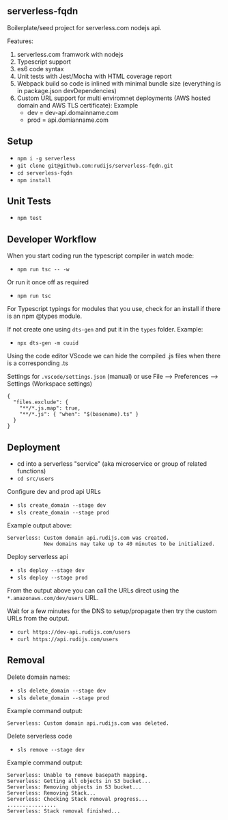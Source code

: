 ## serverless-fqdn

Boilerplate/seed project for serverless.com nodejs api.

Features:

1. serverless.com framwork with nodejs
2. Typescript support
3. es6 code syntax
4. Unit tests with Jest/Mocha with HTML coverage report
5. Webpack build so code is inlined with minimal bundle size (everything is in package.json devDependencies)
6. Custom URL support for multi enviromnet deployments (AWS hosted domain and AWS TLS certificate): Example
   - dev = dev-api.domainname.com
   - prod = api.domianname.com

## Setup

- `npm i -g serverless`
- `git clone git@github.com:rudijs/serverless-fqdn.git`
- `cd serverless-fqdn`
- `npm install`

## Unit Tests

- `npm test`

## Developer Workflow

When you start coding run the typescript compiler in watch mode:

- `npm run tsc -- -w`

Or run it once off as required

- `npm run tsc`

For Typescript typings for modules that you use, check for an install if there is an npm @types module.

If not create one using `dts-gen` and put it in the `types` folder. Example:

- `npx dts-gen -m cuuid`

Using the code editor VScode we can hide the compiled .js files when there is a corresponding .ts

Settings for `.vscode/settings.json` (manual) or use File –> Preferences –> Settings (Workspace settings)

```
{
  "files.exclude": {
    "**/*.js.map": true,
    "**/*.js": { "when": "$(basename).ts" }
  }
}
```

## Deployment

- cd into a serverless "service" (aka microservice or group of related functions)
- `cd src/users`

Configure dev and prod api URLs

- `sls create_domain --stage dev`
- `sls create_domain --stage prod`

Example output above:

```
Serverless: Custom domain api.rudijs.com was created.
            New domains may take up to 40 minutes to be initialized.
```

Deploy serverless api

- `sls deploy --stage dev`
- `sls deploy --stage prod`

From the output above you can call the URLs direct using the `*.amazonaws.com/dev/users` URL.

Wait for a few minutes for the DNS to setup/propagate then try the custom URLs from the output.

- `curl https://dev-api.rudijs.com/users`
- `curl https://api.rudijs.com/users`

## Removal

Delete domain names:

- `sls delete_domain --stage dev`
- `sls delete_domain --stage prod`

Example command output:

`Serverless: Custom domain api.rudijs.com was deleted.`

Delete serverless code

- `sls remove --stage dev`

Example command output:

```
Serverless: Unable to remove basepath mapping.
Serverless: Getting all objects in S3 bucket...
Serverless: Removing objects in S3 bucket...
Serverless: Removing Stack...
Serverless: Checking Stack removal progress...
................
Serverless: Stack removal finished...
```
